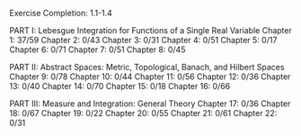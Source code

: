 Exercise Completion: 1.1-1.4

PART I: Lebesgue Integration for Functions of a Single Real Variable
Chapter 1: 37/59
Chapter 2: 0/43
Chapter 3: 0/31
Chapter 4: 0/51
Chapter 5: 0/17
Chapter 6: 0/71
Chapter 7: 0/51
Chapter 8: 0/45

PART II: Abstract Spaces: Metric, Topological, Banach, and Hilbert Spaces
Chapter 9: 0/78
Chapter 10: 0/44
Chapter 11: 0/56
Chapter 12: 0/36
Chapter 13: 0/40
Chapter 14: 0/70
Chapter 15: 0/18
Chapter 16: 0/66

PART III: Measure and Integration: General Theory
Chapter 17: 0/36
Chapter 18: 0/67
Chapter 19: 0/22
Chapter 20: 0/55
Chapter 21: 0/61
Chapter 22: 0/31

